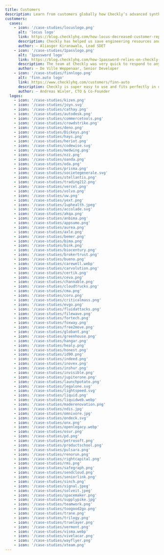```yaml
---
title: Customers
description: Learn from customers globally how Checkly’s advanced synthetic monitoring is delivering reliability and speed at any scale.
customers:
  cases:
    - icon: '/case-studies/locuslogo.png'
      alt: 'locus logo'
      link: https://blog.checklyhq.com/how-locus-decreased-customer-reported-issues-by-95-with-continuous-synthetic-monitoring-from-checkly/
      description: Checkly has helped us save engineering resources and expenses.
      author: — Aliasger Kiranawala, Lead SDET
    - icon: '/case-studies/1passlogo.png'
      alt: '1password logo'
      link: https://blog.checklyhq.com/how-1password-relies-on-checkly-for-secure-system-health-monitoring-for-thousands-of-business-customers/
      description: The team at Checkly was very quick to respond to any questions we had.
      author: — De Ville Weppenaar, Senior Developer
    - icon: '/case-studies/finnlogo.png'
      alt: 'finn.auto logo'
      link: https://www.checklyhq.com/customers/finn-auto
      description: Checkly is super easy to use and fits perfectly in our toolchain.
      author: — Andreas Wixler, CTO & Co-Founder
  logos:
    - icon: '/case-studies/kizen.png'
    - icon: '/case-studies/joyn.svg'
    - icon: '/case-studies/cathay.png'
    - icon: '/case-studies/autodesk.png'
    - icon: '/case-studies/commercetools.png'
    - icon: '/case-studies/crowdstrike.png'
    - icon: '/case-studies/deno.png'
    - icon: '/case-studies/Dickeys.png'
    - icon: '/case-studies/hays.png'
    - icon: '/case-studies/heriot.png'
    - icon: '/case-studies/codewise.svg'
    - icon: '/case-studies/medwing.png'
    - icon: '/case-studies/nzz.png'
    - icon: '/case-studies/oanda.png'
    - icon: '/case-studies/oda.png'
    - icon: '/case-studies/prisma.png'
    - icon: '/case-studies/societegenerale.svg'
    - icon: '/case-studies/stellantis.png'
    - icon: '/case-studies/trading212.png'
    - icon: '/case-studies/vercel.png'
    - icon: '/case-studies/volvo.png'
    - icon: '/case-studies/uw.png'
    - icon: '/case-studies/yext.png'
    - icon: '/case-studies/1uphealth.jpeg'
    - icon: '/case-studies/accolade.svg'
    - icon: '/case-studies/akqa.png'
    - icon: '/case-studies/anbima.png' 
    - icon: '/case-studies/appsumo.png'
    - icon: '/case-studies/aurea.png'
    - icon: '/case-studies/axle.png'
    - icon: '/case-studies/bemer.png'
    - icon: '/case-studies/bima.png'
    - icon: '/case-studies/bink.png'
    - icon: '/case-studies/biocentury.png'
    - icon: '/case-studies/brokertrust.png'
    - icon: '/case-studies/bueno.png'
    - icon: '/case-studies/carewell.webp' 
    - icon: '/case-studies/carvolution.png'
    - icon: '/case-studies/certik.png'
    - icon: '/case-studies/ceva.png'
    - icon: '/case-studies/channable.png'
    - icon: '/case-studies/cloudtrucks.png'
    - icon: '/case-studies/cma.png'
    - icon: '/case-studies/coru.png'
    - icon: '/case-studies/criticalmass.png'  
    - icon: '/case-studies/evgo.png'
    - icon: '/case-studies/fluidattacks.png'
    - icon: '/case-studies/filewave.png'
    - icon: '/case-studies/fortech.png' 
    - icon: '/case-studies/foxway.png'
    - icon: '/case-studies/free2move.png'
    - icon: '/case-studies/globant.png'
    - icon: '/case-studies/greenhouse.png'
    - icon: '/case-studies/hangar.png'
    - icon: '/case-studies/healy.png'
    - icon: '/case-studies/honest.png'
    - icon: '/case-studies/id90.png' 
    - icon: '/case-studies/indeed.png'
    - icon: '/case-studies/inovex.png'
    - icon: '/case-studies/inshur.png'
    - icon: '/case-studies/invisible.png'
    - icon: '/case-studies/jupiterone.png'
    - icon: '/case-studies/launchpotato.png'
    - icon: '/case-studies/legalone.svg'
    - icon: '/case-studies/lightspeed.svg' 
    - icon: '/case-studies/liquid.png'
    - icon: '/case-studies/liquidweb.webp'
    - icon: '/case-studies/maderenovation.png'
    - icon: '/case-studies/ndis.jpg'
    - icon: '/case-studies/omnivore.jpg'
    - icon: '/case-studies/ondeck.svg'
    - icon: '/case-studies/onx.png'
    - icon: '/case-studies/openlegacy.webp'
    - icon: '/case-studies/osur.png'
    - icon: '/case-studies/pd.png'
    - icon: '/case-studies/petrosoft.png'
    - icon: '/case-studies/productschool.png'
    - icon: '/case-studies/pulsara.png'
    - icon: '/case-studies/renorun.png'
    - icon: '/case-studies/rightcapital.png'
    - icon: '/case-studies/rms.png'
    - icon: '/case-studies/safegraph.png'
    - icon: '/case-studies/sendcloud.png'
    - icon: '/case-studies/seniorlink.png'
    - icon: '/case-studies/sinch.png'
    - icon: '/case-studies/signal.jpeg'
    - icon: '/case-studies/solveit.jpeg'
    - icon: '/case-studies/spacemaker.png'
    - icon: '/case-studies/supplypike.jpg'
    - icon: '/case-studies/teamwork.png'
    - icon: '/case-studies/toogood2go.png'
    - icon: '/case-studies/trane.png'
    - icon: '/case-studies/trilogy.png'
    - icon: '/case-studies/truelayer.png'
    - icon: '/case-studies/vermont.png'
    - icon: '/case-studies/visma.webp'
    - icon: '/case-studies/vivelacar.png'
    - icon: '/case-studies/wayflyer.png'
    - icon: '/case-studies/xteam.png'
---
```

